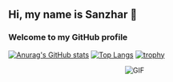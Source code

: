 ## Hi, my name is Sanzhar 👋
### Welcome to my GitHub profile
[![Anurag's GitHub stats](https://github-readme-stats.vercel.app/api?username=diable201&show_icons=true&theme=dracula)](https://github.com/anuraghazra/github-readme-stats)
[![Top Langs](https://github-readme-stats.vercel.app/api/top-langs/?username=diable201&langs_count=14&layout=compact&theme=dracula&hide=jupyter%20notebook)](https://github.com/anuraghazra/github-readme-stats)
[![trophy](https://github-profile-trophy.vercel.app/?username=diable201&margin-w=38&theme=dracula)](https://github.com/ryo-ma/github-profile-trophy)

<div align="center">
<img alt="GIF" align="center" src="https://github.com/diable201/diable201/blob/master/assets/banner.gif">
</div>

<!--
**diable201/diable201** is a ✨ _special_ ✨ repository because its `README.md` (this file) appears on your GitHub profile.

Here are some ideas to get you started:

- 🔭 I’m currently working on ...
- 🌱 I’m currently learning ...
- 👯 I’m looking to collaborate on ...
- 🤔 I’m looking for help with ...
- 💬 Ask me about ...
- 📫 How to reach me: ...
- 😄 Pronouns: ...
- ⚡ Fun fact: ...
-->
